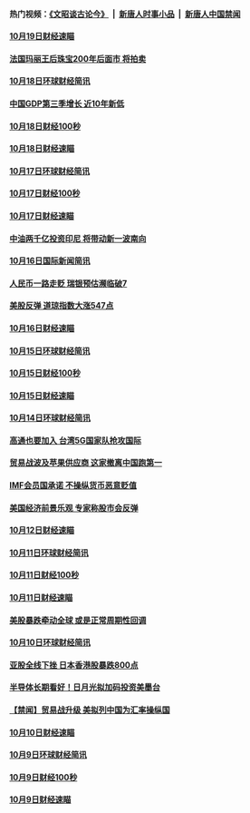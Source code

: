 #### 热门视频：[《文昭谈古论今》](https://github.com/gfw-breaker/wenzhao/blob/master/README.md?t=10200633) &nbsp;|&nbsp; [新唐人时事小品](https://github.com/gfw-breaker/ntdtv-comedy/blob/master/README.md?t=10200633) &nbsp;|&nbsp; [新唐人中国禁闻](https://github.com/gfw-breaker/ntdtv-news/blob/master/README.md?t=10200633)

#### [10月19日财经速瞄](../pages/news208/a1396078.md?t=10200633) 

#### [法国玛丽王后珠宝200年后面市 将拍卖](../pages/news208/a1396074.md?t=10200633) 

#### [10月18日环球财经简讯](../pages/news208/a1396037.md?t=10200633) 

#### [中国GDP第三季增长 近10年新低](../pages/news208/a1396032.md?t=10200633) 

#### [10月18日财经100秒](../pages/news208/a1396017.md?t=10200633) 

#### [10月18日财经速瞄](../pages/news208/a1395923.md?t=10200633) 

#### [10月17日环球财经简讯](../pages/news208/a1395879.md?t=10200633) 

#### [10月17日财经100秒](../pages/news208/a1395862.md?t=10200633) 

#### [10月17日财经速瞄](../pages/news208/a1395794.md?t=10200633) 

#### [中油两千亿投资印尼 将带动新一波南向](../pages/news208/a1395728.md?t=10200633) 

#### [10月16日国际新闻简讯](../pages/news208/a1395726.md?t=10200633) 

#### [人民币一路走贬 瑞银预估濒临破7](../pages/news208/a1395619.md?t=10200633) 

#### [美股反弹 道琼指数大涨547点](../pages/news208/a1395665.md?t=10200633) 

#### [10月16日财经速瞄](../pages/news208/a1395646.md?t=10200633) 

#### [10月15日环球财经简讯](../pages/news208/a1395588.md?t=10200633) 

#### [10月15日财经100秒](../pages/news208/a1395569.md?t=10200633) 

#### [10月15日财经速瞄](../pages/news208/a1395499.md?t=10200633) 

#### [10月14日环球财经简讯](../pages/news208/a1395446.md?t=10200633) 

#### [高通也要加入 台湾5G国家队抢攻国际](../pages/news208/a1395415.md?t=10200633) 

#### [贸易战波及苹果供应商 这家撤离中国跑第一](../pages/news208/a1395254.md?t=10200633) 

#### [IMF会员国承诺  不操纵货币恶意贬值](../pages/news208/a1395274.md?t=10200633) 

#### [美国经济前景乐观 专家称股市会反弹](../pages/news208/a1395159.md?t=10200633) 

#### [10月12日财经速瞄](../pages/news208/a1395177.md?t=10200633) 

#### [10月11日环球财经简讯](../pages/news208/a1395122.md?t=10200633) 

#### [10月11日财经100秒](../pages/news208/a1395097.md?t=10200633) 

#### [10月11日财经速瞄](../pages/news208/a1395020.md?t=10200633) 

#### [美股暴跌牵动全球 或是正常周期性回调](../pages/news208/a1395005.md?t=10200633) 

#### [10月10日环球财经简讯](../pages/news208/a1394977.md?t=10200633) 

#### [亚股全线下挫 日本香港股暴跌800点](../pages/news208/a1394956.md?t=10200633) 

#### [半导体长期看好！日月光拟加码投资美墨台](../pages/news208/a1394954.md?t=10200633) 

#### [【禁闻】贸易战升级 美拟列中国为汇率操纵国](../pages/news208/a1394887.md?t=10200633) 

#### [10月10日财经速瞄](../pages/news208/a1394883.md?t=10200633) 

#### [10月9日环球财经简讯](../pages/news208/a1394831.md?t=10200633) 

#### [10月9日财经100秒](../pages/news208/a1394812.md?t=10200633) 

#### [10月9日财经速瞄](../pages/news208/a1394741.md?t=10200633) 

